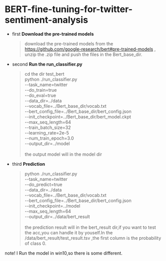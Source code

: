 # BERT-fine-tuning-for-twitter-sentiment-analysis
* first    **Download the pre-trained models**
  > download the pre-trained models from the https://github.com/google-research/bert#pre-trained-models , unzip the .zip file and push the files
    in the Bert_base_dir.
* second   **Run the run_classifier.py**
  > cd the dir test_bert\
   python ./run_classifier.py \
     --task_name=twitter \
     --do_train=true \
     --do_eval=true  \
     --data_dir=../data \
     --vocab_file=../Bert_base_dir/vocab.txt\
     --bert_config_file=../Bert_base_dir/bert_config.json\
     --init_checkpoint=../Bert_base_dir/bert_model.ckpt\
     --max_seq_length=64  \
     --train_batch_size=32 \
     --learning_rate=2e-5 \
     --num_train_epoch=3.0 \
     --output_dir=../model
     \
     \
     the output model will in the model dir
 * third   **Prediction**
   > python ./run_classifier.py \
     --task_name=twitter \
     --do_predict=true \
     --data_dir=../data \
     --vocab_file=../Bert_base_dir/vocab.txt\
     --bert_config_file=../Bert_base_dir/bert_config.json\
     --init_checkpoint=../model \
     --max_seq_length=64 \
     --output_dir=../data/bert_result 
     \
     \
     the prediction result will in the bert_result dir,if you want to test the acc,you can handle it by youself.In the /data/bert_result/test_result.tsv
     ,the first column is the probability of class 0.

note! I Run the model in  win10,so there is some different.
